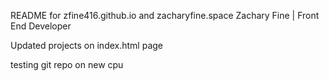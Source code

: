 README for zfine416.github.io and zacharyfine.space
Zachary Fine | Front End Developer

Updated projects on index.html page

testing git repo on new cpu
